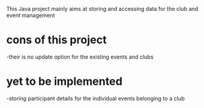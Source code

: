 This Java project mainly aims at storing and accessing data for the club and event management

# cons of this project
-their is no update option for the existing events and clubs

# yet to be implemented
-storing participant details for the individual events belonging to a club 
